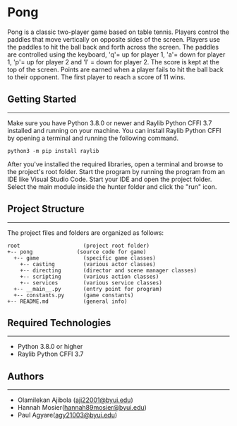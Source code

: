 # Pong

Pong is a classic two-player game based on table tennis. Players control the paddles that move vertically on opposite sides of the screen. Players use the paddles to hit the ball back and forth across the screen. The paddles are controlled using the keyboard, 'q'= up for player 1, 'a'= down for player 1, 'p'= up for player 2 and 'l' = down for player 2. The score is kept at the top of the screen. Points are earned when a player fails to hit the ball back to their opponent. The first player to reach a score of 11 wins.

## Getting Started

---

Make sure you have Python 3.8.0 or newer and Raylib Python CFFI 3.7 installed and running on your machine. You can install Raylib Python CFFI by opening a terminal and running the following command.

```
python3 -m pip install raylib
```

After you've installed the required libraries, open a terminal and browse to the project's root folder. Start the program by running the program from an IDE like Visual Studio Code. Start your IDE and open the
project folder. Select the main module inside the hunter folder and click the "run" icon.

## Project Structure

---

The project files and folders are organized as follows:

```
root                    (project root folder)
+-- pong              (source code for game)
  +-- game              (specific game classes)
    +-- casting         (various actor classes)
    +-- directing       (director and scene manager classes)
    +-- scripting       (various action classes)
    +-- services        (various service classes)
  +-- __main__.py       (entry point for program)
  +-- constants.py      (game constants)
+-- README.md           (general info)
```

## Required Technologies

---

- Python 3.8.0 or higher
- Raylib Python CFFI 3.7

## Authors

---

- Olamilekan Ajibola (aji22001@byui.edu)
- Hannah Mosier(hannah89mosier@byui.edu)
- Paul Agyare(agy21003@byui.edu)
